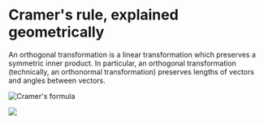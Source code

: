 # Cramer's rule, explained geometrically

An orthogonal transformation is a linear transformation which preserves a symmetric inner product. In particular, an orthogonal transformation (technically, an orthonormal transformation) preserves lengths of vectors and angles between vectors.

![Cramer's formula](https://github.com/SRA-VJTI/linear-algebra-study-group/blob/master/001%20-%203b1b%20Revision/Images/Lect12_1.png "Cramer's formula")

![](https://github.com/SRA-VJTI/linear-algebra-study-group/blob/master/001%20-%203b1b%20Revision/Images/Lect12_2.png )


